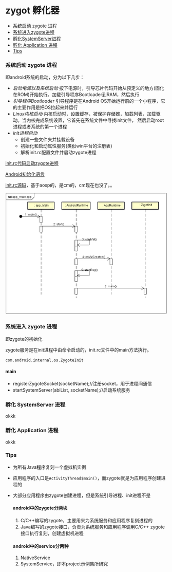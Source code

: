 # zygot 孵化器

* [系统启动 zygote 进程](#系统启动-zygote-进程)
* [系统进入zygote进程](#系统进入-zygote-进程)
* [孵化SystemServer进程](#孵化-systemserver-进程)
* [孵化 Application 进程](#孵化-application-进程)
* [ Tips ](#-tips-)

### 系统启动 zygote 进程
即android系统的启动，分为以下几步：
- _启动电源以及系统启动_
  按下电源时，引导芯片代码开始从预定义的地方(固化在ROM)开始执行。加载引导程序Bootloader到RAM，然后执行
- _引导程序Bootloader_
  引导程序是在Android OS开始运行前的一个小程序，它的主要作用是把OS拉起来并运行
- _Linux内核启动_
  内核启动时，设置缓存，被保护存储器，加载列表，加载驱动。当内核完成系统设置，它首先在系统文件中寻找init文件，
  然后启动root进程或者系统的第一个进程
- _init进程启动_
    - 创建一些文件夹并挂载设备
    - 初始化和启动属性服务(类似win平台的注册表)
    - 解析init.rc配置文件并启动zygote进程
    
[init.rc代码启动zygote进程](http://blog.csdn.net/fu_kevin0606/article/details/53469076)

[Android初始化语言](http://blog.csdn.net/hongbochen1223/article/details/56331690)

[init.rc源码](https://github.com/StephenRJ/cm12_system_core_rootdir)，基于aosp的，是cm的，cm现在也没了。。

![p](./img/app_main.png)

### 系统进入 zygote 进程
即zygote的初始化

zygote服务是在init进程中由命令启动的，init.rc文件中的main方法执行。
```
com.android.internal.os.ZygoteInit
```
  #### main 
  - registerZygoteSocket(socketName);//注册socket，用于进程间通信
  - startSystemServer(abiList, socketName);//启动系统服务


### 孵化 SystemServer 进程
okkk

### 孵化 Application 进程
okkk

### Tips   
- 为所有Java程序复刻一个虚拟机实例
- 应用程序的入口是`ActivityThread$main()`，而zygote就是为应用程序创建进程的
- 大部分应用程序由zygote创建进程，但是系统引导进程、init进程不是
  #### android中的zygote分两块
  1. C/C++编写的zygote，主要用来为系统服务和应用程序复刻进程的
  2. Java编写的zygote接口，负责为系统服务和应用程序调用C/C++ zygote接口执行复刻，创建虚拟机进程
  
  #### android中的service分两种
  1. NativeService
  2. SystemService，即本project示例集所研究
